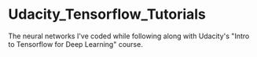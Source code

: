 # Udacity_Tensorflow_Tutorials
The neural networks I've coded while following along with Udacity's "Intro to Tensorflow for Deep Learning" course.
